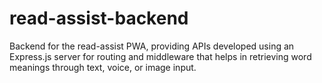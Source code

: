 # read-assist-backend
Backend for the read-assist PWA, providing APIs developed using an Express.js server for routing and middleware that helps in retrieving word meanings through text, voice, or image input.
